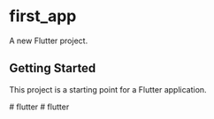 # first_app

A new Flutter project.

## Getting Started

This project is a starting point for a Flutter application.

#   f l u t t e r 
 
 #   f l u t t e r 
 
 
